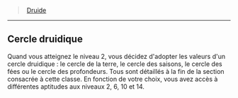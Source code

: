 ﻿---
!ClassFeatureItem
Id: druid_hd.md#cercle-druidique
ParentLink: druid_hd.md#druide
Name: Cercle druidique
ParentName: Druide
NameLevel: 2
Attributes:
  Name: Cercle druidique
  Markdown: >+
    ## <!--Name-->Cercle druidique<!--/Name-->


    Quand vous atteignez le niveau 2, vous décidez d'adopter les valeurs d'un cercle druidique : le cercle de la terre, le cercle des saisons, le cercle des fées ou le cercle des profondeurs. Tous sont détaillés à la fin de la section consacrée à cette classe. En fonction de votre choix, vous avez accès à différentes aptitudes aux niveaux 2, 6, 10 et 14.

  Description: >+
    Quand vous atteignez le niveau 2, vous décidez d'adopter les valeurs d'un cercle druidique : le cercle de la terre, le cercle des saisons, le cercle des fées ou le cercle des profondeurs. Tous sont détaillés à la fin de la section consacrée à cette classe. En fonction de votre choix, vous avez accès à différentes aptitudes aux niveaux 2, 6, 10 et 14.

AttributesDictionary: >+
  Name: Cercle druidique

  Markdown: >+

    ## <!--Name-->Cercle druidique<!--/Name-->





    Quand vous atteignez le niveau 2, vous décidez d'adopter les valeurs d'un cercle druidique : le cercle de la terre, le cercle des saisons, le cercle des fées ou le cercle des profondeurs. Tous sont détaillés à la fin de la section consacrée à cette classe. En fonction de votre choix, vous avez accès à différentes aptitudes aux niveaux 2, 6, 10 et 14.



  Description: >+

    Quand vous atteignez le niveau 2, vous décidez d'adopter les valeurs d'un cercle druidique : le cercle de la terre, le cercle des saisons, le cercle des fées ou le cercle des profondeurs. Tous sont détaillés à la fin de la section consacrée à cette classe. En fonction de votre choix, vous avez accès à différentes aptitudes aux niveaux 2, 6, 10 et 14.



Description: >+
  Quand vous atteignez le niveau 2, vous décidez d'adopter les valeurs d'un cercle druidique : le cercle de la terre, le cercle des saisons, le cercle des fées ou le cercle des profondeurs. Tous sont détaillés à la fin de la section consacrée à cette classe. En fonction de votre choix, vous avez accès à différentes aptitudes aux niveaux 2, 6, 10 et 14.

---
> [Druide](hd_druid.md)

---

## Cercle druidique

Quand vous atteignez le niveau 2, vous décidez d'adopter les valeurs d'un cercle druidique : le cercle de la terre, le cercle des saisons, le cercle des fées ou le cercle des profondeurs. Tous sont détaillés à la fin de la section consacrée à cette classe. En fonction de votre choix, vous avez accès à différentes aptitudes aux niveaux 2, 6, 10 et 14.

